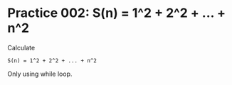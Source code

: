 # Practice 002: S(n) = 1^2 + 2^2 + ... + n^2

Calculate

```
S(n) = 1^2 + 2^2 + ... + n^2
```

Only using while loop.
